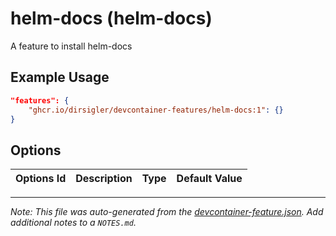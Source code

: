 
# helm-docs (helm-docs)

A feature to install helm-docs

## Example Usage

```json
"features": {
    "ghcr.io/dirsigler/devcontainer-features/helm-docs:1": {}
}
```

## Options

| Options Id | Description | Type | Default Value |
|-----|-----|-----|-----|




---

_Note: This file was auto-generated from the [devcontainer-feature.json](https://github.com/dirsigler/devcontainer-features/blob/main/src/helm-docs/devcontainer-feature.json).  Add additional notes to a `NOTES.md`._
